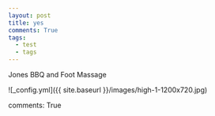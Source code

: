 ```yaml
---
layout: post
title: yes
comments: True
tags:
  - test
  - tags
---
```


Jones BBQ and Foot Massage

![_config.yml]({{ site.baseurl }}/images/high-1-1200x720.jpg)

comments: True
